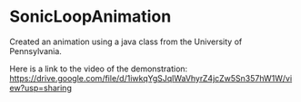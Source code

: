 # SonicLoopAnimation
Created an animation using a java class from the University of Pennsylvania. 

Here is a link to the video of the demonstration: https://drive.google.com/file/d/1iwkqYgSJqlWaVhyrZ4jcZw5Sn357hW1W/view?usp=sharing